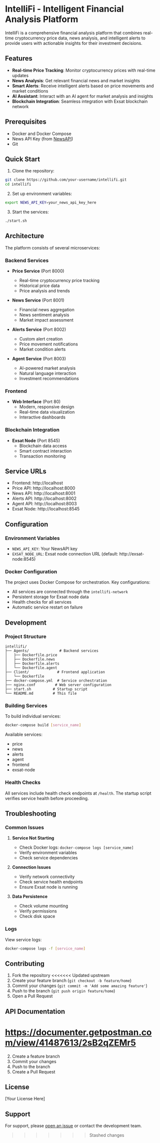 # IntelliFi - Intelligent Financial Analysis Platform

IntelliFi is a comprehensive financial analysis platform that combines real-time cryptocurrency price data, news analysis, and intelligent alerts to provide users with actionable insights for their investment decisions.

## Features

- **Real-time Price Tracking**: Monitor cryptocurrency prices with real-time updates
- **News Analysis**: Get relevant financial news and market insights
- **Smart Alerts**: Receive intelligent alerts based on price movements and market conditions
- **AI Assistant**: Interact with an AI agent for market analysis and insights
- **Blockchain Integration**: Seamless integration with Exsat blockchain network

## Prerequisites

- Docker and Docker Compose
- News API Key (from [NewsAPI](https://newsapi.org/))
- Git

## Quick Start

1. Clone the repository:
```bash
git clone https://github.com/your-username/intellifi.git
cd intellifi
```

2. Set up environment variables:
```bash
export NEWS_API_KEY=your_news_api_key_here
```

3. Start the services:
```bash
./start.sh
```

## Architecture

The platform consists of several microservices:

### Backend Services

- **Price Service** (Port 8000)
  - Real-time cryptocurrency price tracking
  - Historical price data
  - Price analysis and trends

- **News Service** (Port 8001)
  - Financial news aggregation
  - News sentiment analysis
  - Market impact assessment

- **Alerts Service** (Port 8002)
  - Custom alert creation
  - Price movement notifications
  - Market condition alerts

- **Agent Service** (Port 8003)
  - AI-powered market analysis
  - Natural language interaction
  - Investment recommendations

### Frontend

- **Web Interface** (Port 80)
  - Modern, responsive design
  - Real-time data visualization
  - Interactive dashboards

### Blockchain Integration

- **Exsat Node** (Port 8545)
  - Blockchain data access
  - Smart contract interaction
  - Transaction monitoring

## Service URLs

- Frontend: http://localhost
- Price API: http://localhost:8000
- News API: http://localhost:8001
- Alerts API: http://localhost:8002
- Agent API: http://localhost:8003
- Exsat Node: http://localhost:8545

## Configuration

### Environment Variables

- `NEWS_API_KEY`: Your NewsAPI key
- `EXSAT_NODE_URL`: Exsat node connection URL (default: http://exsat-node:8545)

### Docker Configuration

The project uses Docker Compose for orchestration. Key configurations:

- All services are connected through the `intellifi-network`
- Persistent storage for Exsat node data
- Health checks for all services
- Automatic service restart on failure

## Development

### Project Structure

```
intellifi/
├── Agents/              # Backend services
│   ├── Dockerfile.price
│   ├── Dockerfile.news
│   ├── Dockerfile.alerts
│   └── Dockerfile.agent
├── Client/             # Frontend application
│   └── Dockerfile
├── docker-compose.yml  # Service orchestration
├── nginx.conf         # Web server configuration
├── start.sh          # Startup script
└── README.md         # This file
```

### Building Services

To build individual services:

```bash
docker-compose build [service_name]
```

Available services:
- price
- news
- alerts
- agent
- frontend
- exsat-node

### Health Checks

All services include health check endpoints at `/health`. The startup script verifies service health before proceeding.

## Troubleshooting

### Common Issues

1. **Service Not Starting**
   - Check Docker logs: `docker-compose logs [service_name]`
   - Verify environment variables
   - Check service dependencies

2. **Connection Issues**
   - Verify network connectivity
   - Check service health endpoints
   - Ensure Exsat node is running

3. **Data Persistence**
   - Check volume mounting
   - Verify permissions
   - Check disk space

### Logs

View service logs:
```bash
docker-compose logs -f [service_name]
```

## Contributing

1. Fork the repository
<<<<<<< Updated upstream
2. Create your feature branch (`git checkout -b feature/home`)
3. Commit your changes (`git commit -m 'Add some amazing feature'`)
4. Push to the branch (`git push origin feature/home`)
5. Open a Pull Request

## API Documentation
https://documenter.getpostman.com/view/41487613/2sB2qZEMr5
=======
2. Create a feature branch
3. Commit your changes
4. Push to the branch
5. Create a Pull Request

## License

[Your License Here]

## Support

For support, please [open an issue](https://github.com/your-username/intellifi/issues) or contact the development team.
>>>>>>> Stashed changes
